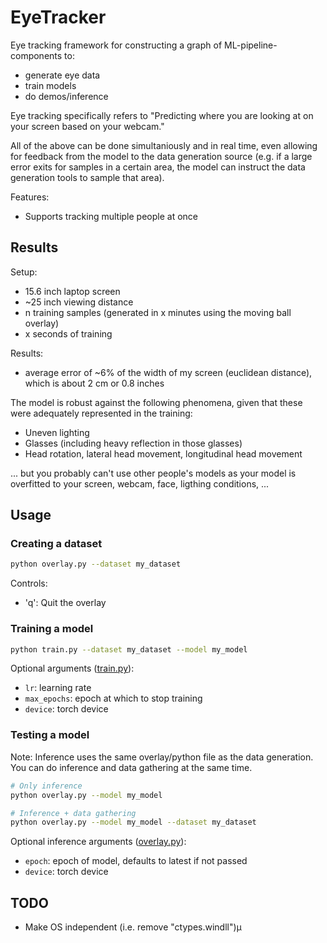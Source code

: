 # EyeTracker

Eye tracking framework for constructing a graph of ML-pipeline-components to:

- generate eye data
- train models
- do demos/inference

Eye tracking specifically refers to "Predicting where you are looking at on your screen based on your webcam."

All of the above can be done simultaniously and in real time, even allowing for feedback from the model to the data generation source (e.g. if a large error exits for samples in a certain area, the model can instruct the data generation tools to sample that area).

Features:

- Supports tracking multiple people at once

## Results

Setup:

- 15.6 inch laptop screen
- ~25 inch viewing distance
- n training samples (generated in x minutes using the moving ball overlay)
- x seconds of training

Results:

- average error of ~6% of the width of my screen (euclidean distance), which is about 2 cm or 0.8 inches

The model is robust against the following phenomena, given that these were adequately represented in the training:

- Uneven lighting
- Glasses (including heavy reflection in those glasses)
- Head rotation, lateral head movement, longitudinal head movement

... but you probably can't use other people's models as your model is overfitted to your screen, webcam, face, ligthing conditions, ...

## Usage

### Creating a dataset

```bash
python overlay.py --dataset my_dataset
```

Controls:

- 'q': Quit the overlay

### Training a model

```bash
python train.py --dataset my_dataset --model my_model
```

Optional arguments ([train.py](./src/train.py)):

- `lr`: learning rate
- `max_epochs`: epoch at which to stop training
- `device`: torch device

### Testing a model

Note: Inference uses the same overlay/python file as the data generation. You can do inference and data gathering at the same time.

```bash
# Only inference
python overlay.py --model my_model

# Inference + data gathering
python overlay.py --model my_model --dataset my_dataset 
```

Optional inference arguments ([overlay.py](./src/overlay.py)):

- `epoch`: epoch of model, defaults to latest if not passed
- `device`: torch device

## TODO

- Make OS independent (i.e. remove "ctypes.windll")µ
